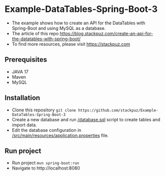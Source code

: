 # Example-DataTables-Spring-Boot-3
- The example shows how to create an API for the DataTables with Spring-Boot and using MySQL as a database.
- The article of this repo https://blog.stackpuz.com/create-an-api-for-the-datatables-with-spring-boot/
- To find more resources, please visit https://stackpuz.com

## Prerequisites
- JAVA 17
- Maven
- MySQL

## Installation
- Clone this repository `git clone https://github.com/stackpuz/Example-DataTables-Spring-Boot-3`
- Create a new database and run [/database.sql](/database.sql) script to create tables and import data.
- Edit the database configuration in [/src/main/resources/application.properties](/src/main/resources/application.properties) file.

## Run project

- Run project `mvn spring-boot:run`
- Navigate to http://localhost:8080